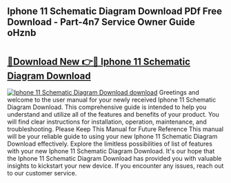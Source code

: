 ## Iphone 11 Schematic Diagram Download PDf Free Download - Part-4n7 Service Owner Guide oHznb

# <h2><a href="http://dfs4dyr.blite.top/?on=Iphone+11+Schematic+Diagram+Download">🔗Download New 👉🔴 Iphone 11 Schematic Diagram Download</a></h2>

[![Iphone 11 Schematic Diagram Download download](https://i.imgur.com/lujVjoI.png)](http://dfs4dyr.blite.top/?on=Iphone+11+Schematic+Diagram+Download)
Greetings and welcome to the user manual for your newly received Iphone 11 Schematic Diagram Download. This comprehensive guide is intended to help you understand and utilize all of the features and benefits of your product. You will find clear instructions for installation, operation, maintenance, and troubleshooting. Please Keep This Manual for Future Reference This manual will be your reliable guide to using your new Iphone 11 Schematic Diagram Download effectively. Explore the limitless possibilities of list of features with your new Iphone 11 Schematic Diagram Download. It's our hope that the Iphone 11 Schematic Diagram Download has provided you with valuable insights to kickstart your new device. If you encounter any issues, reach out to our customer service.
